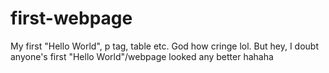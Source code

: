 # first-webpage
My first "Hello World", p tag, table etc. God how cringe lol. But hey, I doubt anyone's first "Hello World"/webpage looked any better hahaha
